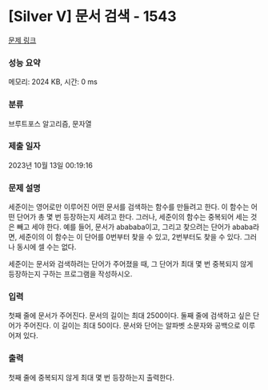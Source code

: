 # [Silver V] 문서 검색 - 1543 

[문제 링크](https://www.acmicpc.net/problem/1543) 

### 성능 요약

메모리: 2024 KB, 시간: 0 ms

### 분류

브루트포스 알고리즘, 문자열

### 제출 일자

2023년 10월 13일 00:19:16

### 문제 설명

<p>세준이는 영어로만 이루어진 어떤 문서를 검색하는 함수를 만들려고 한다. 이 함수는 어떤 단어가 총 몇 번 등장하는지 세려고 한다. 그러나, 세준이의 함수는 중복되어 세는 것은 빼고 세야 한다. 예를 들어, 문서가 abababa이고, 그리고 찾으려는 단어가 ababa라면, 세준이의 이 함수는 이 단어를 0번부터 찾을 수 있고, 2번부터도 찾을 수 있다. 그러나 동시에 셀 수는 없다.</p>

<p>세준이는 문서와 검색하려는 단어가 주어졌을 때, 그 단어가 최대 몇 번 중복되지 않게 등장하는지 구하는 프로그램을 작성하시오.</p>

### 입력 

 <p>첫째 줄에 문서가 주어진다. 문서의 길이는 최대 2500이다. 둘째 줄에 검색하고 싶은 단어가 주어진다. 이 길이는 최대 50이다. 문서와 단어는 알파벳 소문자와 공백으로 이루어져 있다.</p>

### 출력 

 <p>첫째 줄에 중복되지 않게 최대 몇 번 등장하는지 출력한다.</p>


